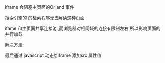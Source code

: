 iframe  会阻塞主页面的Onland 事件

搜索引擎的 的检索程序无法解读这种页面

ifame 和主页面共享连接池 ,而浏览器对相同域的连接有限制左右,所以影响页面的并行加载





解决方法:



最后通过 javascript 动态给iframe 添加src 属性值

